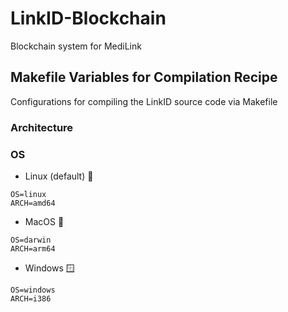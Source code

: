# LinkID-Blockchain

Blockchain system for MediLink

## Makefile Variables for Compilation Recipe

Configurations for compiling the LinkID source code via Makefile

### Architecture




### OS

- Linux (default) 🐧
```
OS=linux
ARCH=amd64
```

- MacOS 🍎
```
OS=darwin
ARCH=arm64
```

- Windows 🪟
```
OS=windows
ARCH=i386
```
